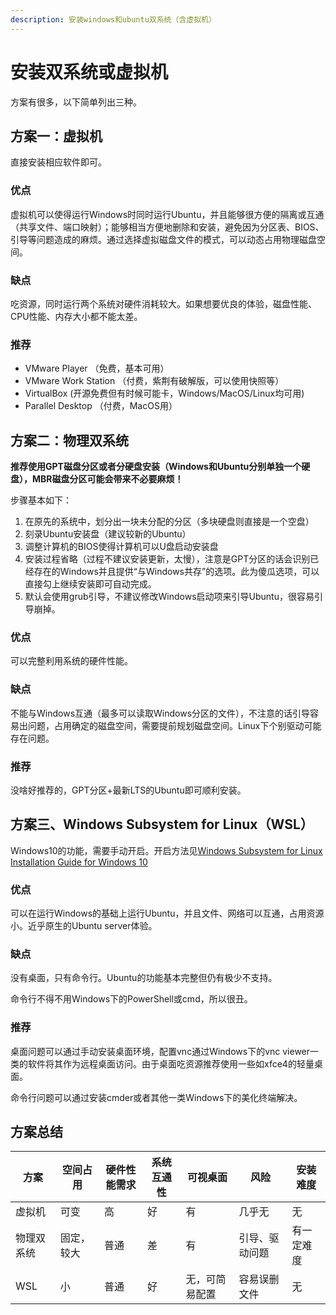 ```yaml
---
description: 安装windows和ubuntu双系统（含虚拟机）
---
```


# 安装双系统或虚拟机

方案有很多，以下简单列出三种。

## 方案一：虚拟机

直接安装相应软件即可。

### 优点

虚拟机可以使得运行Windows时同时运行Ubuntu，并且能够很方便的隔离或互通（共享文件、端口映射）；能够相当方便地删除和安装，避免因为分区表、BIOS、引导等问题造成的麻烦。通过选择虚拟磁盘文件的模式，可以动态占用物理磁盘空间。

### 缺点

吃资源，同时运行两个系统对硬件消耗较大。如果想要优良的体验，磁盘性能、CPU性能、内存大小都不能太差。

### 推荐

+ VMware Player （免费，基本可用）
+ VMware Work Station （付费，紫荆有破解版，可以使用快照等）
+ VirtualBox  (开源免费但有时候可能卡，Windows/MacOS/Linux均可用)
+ Parallel Desktop （付费，MacOS用）

## 方案二：物理双系统

**推荐使用GPT磁盘分区或者分硬盘安装（Windows和Ubuntu分别单独一个硬盘），MBR磁盘分区可能会带来不必要麻烦！**

步骤基本如下：

1. 在原先的系统中，划分出一块未分配的分区（多块硬盘则直接是一个空盘）
2. 刻录Ubuntu安装盘（建议较新的Ubuntu）
3. 调整计算机的BIOS使得计算机可以U盘启动安装盘
4. 安装过程省略（过程不建议安装更新，太慢），注意是GPT分区的话会识别已经存在的Windows并且提供“与Windows共存”的选项。此为傻瓜选项，可以直接勾上继续安装即可自动完成。
5. 默认会使用grub引导，不建议修改Windows启动项来引导Ubuntu，很容易引导崩掉。

### 优点

可以完整利用系统的硬件性能。

### 缺点

不能与Windows互通（最多可以读取Windows分区的文件），不注意的话引导容易出问题，占用确定的磁盘空间，需要提前规划磁盘空间。Linux下个别驱动可能存在问题。

### 推荐

没啥好推荐的，GPT分区+最新LTS的Ubuntu即可顺利安装。

## 方案三、Windows Subsystem for Linux（WSL）

Windows10的功能，需要手动开启。开启方法见[Windows Subsystem for Linux Installation Guide for Windows 10](https://docs.microsoft.com/en-us/windows/wsl/install-win10)

### 优点

可以在运行Windows的基础上运行Ubuntu，并且文件、网络可以互通，占用资源小。近乎原生的Ubuntu server体验。

### 缺点

没有桌面，只有命令行。Ubuntu的功能基本完整但仍有极少不支持。

命令行不得不用Windows下的PowerShell或cmd，所以很丑。

### 推荐

桌面问题可以通过手动安装桌面环境，配置vnc通过Windows下的vnc viewer一类的软件将其作为远程桌面访问。由于桌面吃资源推荐使用一些如xfce4的轻量桌面。

命令行问题可以通过安装cmder或者其他一类Windows下的美化终端解决。

## 方案总结

方案 | 空间占用 | 硬件性能需求 | 系统互通性 | 可视桌面 | 风险 |安装难度
---|---|---|---|---|---|---
虚拟机 | 可变 | 高 | 好 | 有 | 几乎无 |无
物理双系统|固定，较大|普通|差|有|引导、驱动问题|有一定难度 
WSL|小|普通|好|无，可简易配置|容易误删文件|无